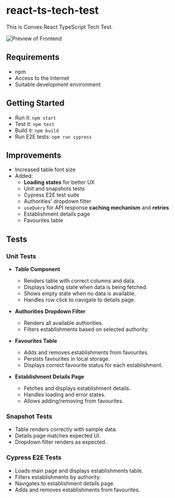 # react-ts-tech-test

This is Convex React TypeScript Tech Test.

![Preview of Frontend](public/preview.png)

## Requirements

- npm
- Access to the Internet
- Suitable development environment

## Getting Started

- Run it: `npm start`
- Test it: `npm test`
- Build it: `npm build`
- Run E2E tests: `npm run cypress`

## Improvements

- Increased table font size
- Added:
  - **Loading states** for better UX
  - Unit and snapshots tests
  - Cypress E2E test suite
  - Authorities' dropdown filter
  - `useQuery` for API response **caching mechanism** and **retries**
  - Establishment details page
  - Favourites table

## Tests

### Unit Tests

- **Table Component**
    - Renders table with correct columns and data.
    - Displays loading state when data is being fetched.
    - Shows empty state when no data is available.
    - Handles row click to navigate to details page.

- **Authorities Dropdown Filter**
    - Renders all available authorities.
    - Filters establishments based on selected authority.

- **Favourites Table**
    - Adds and removes establishments from favourites.
    - Persists favourites in local storage.
    - Displays correct favourite status for each establishment.

- **Establishment Details Page**
    - Fetches and displays establishment details.
    - Handles loading and error states.
    - Allows adding/removing from favourites.

### Snapshot Tests

- Table renders correctly with sample data.
- Details page matches expected UI.
- Dropdown filter renders as expected.

### Cypress E2E Tests

- Loads main page and displays establishments table.
- Filters establishments by authority.
- Navigates to establishment details page.
- Adds and removes establishments from favourites.